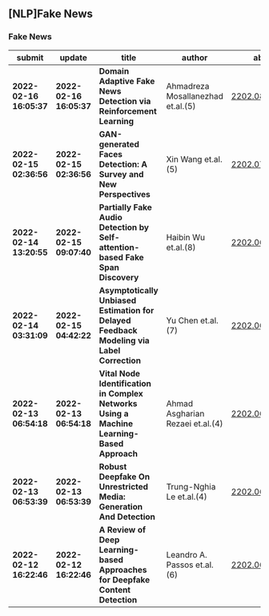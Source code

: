 ## [NLP]Fake News 

### Fake News

| submit | update | title | author | abs | PDF | code | cates | journal |
|---|---|---|---|---|---|---|---|---|
|**2022-02-16 16:05:37**|**2022-02-16 16:05:37**|**Domain Adaptive Fake News Detection via Reinforcement Learning**|Ahmadreza Mosallanezhad et.al.(5)|[2202.08159v1](http://arxiv.org/abs/2202.08159v1)|[gotoRead](http://arxiv.org/pdf/2202.08159v1)|null|cs.SI, cs.LG|null|
|**2022-02-15 02:36:56**|**2022-02-15 02:36:56**|**GAN-generated Faces Detection: A Survey and New Perspectives**|Xin Wang et.al.(5)|[2202.07145v1](http://arxiv.org/abs/2202.07145v1)|[gotoRead](http://arxiv.org/pdf/2202.07145v1)|null|cs.CV|null|
|**2022-02-14 13:20:55**|**2022-02-15 09:07:40**|**Partially Fake Audio Detection by Self-attention-based Fake Span   Discovery**|Haibin Wu et.al.(8)|[2202.06684v2](http://arxiv.org/abs/2202.06684v2)|[gotoRead](http://arxiv.org/pdf/2202.06684v2)|null|eess.AS, cs.LG, cs.SD|null|
|**2022-02-14 03:31:09**|**2022-02-15 04:42:22**|**Asymptotically Unbiased Estimation for Delayed Feedback Modeling via   Label Correction**|Yu Chen et.al.(7)|[2202.06472v2](http://arxiv.org/abs/2202.06472v2)|[gotoRead](http://arxiv.org/pdf/2202.06472v2)|**[link](https://github.com/ychen216/DEFUSE.gi)**|cs.LG|null|
|**2022-02-13 06:54:18**|**2022-02-13 06:54:18**|**Vital Node Identification in Complex Networks Using a Machine   Learning-Based Approach**|Ahmad Asgharian Rezaei et.al.(4)|[2202.06229v1](http://arxiv.org/abs/2202.06229v1)|[gotoRead](http://arxiv.org/pdf/2202.06229v1)|null|cs.SI, cs.LG|null|
|**2022-02-13 06:53:39**|**2022-02-13 06:53:39**|**Robust Deepfake On Unrestricted Media: Generation And Detection**|Trung-Nghia Le et.al.(4)|[2202.06228v1](http://arxiv.org/abs/2202.06228v1)|[gotoRead](http://arxiv.org/pdf/2202.06228v1)|null|cs.CV|null|
|**2022-02-12 16:22:46**|**2022-02-12 16:22:46**|**A Review of Deep Learning-based Approaches for Deepfake Content   Detection**|Leandro A. Passos et.al.(6)|[2202.06095v1](http://arxiv.org/abs/2202.06095v1)|[gotoRead](http://arxiv.org/pdf/2202.06095v1)|null|cs.CV, cs.AI|null|
